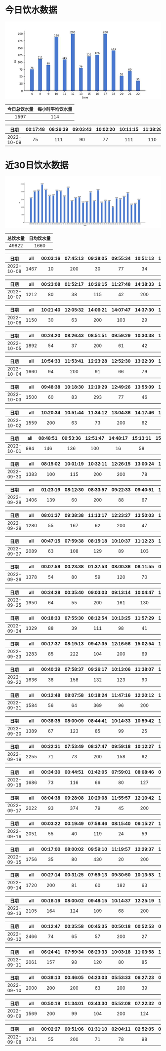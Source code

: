 # 今日饮水数据

<div align=center>
<img src="today.jpg" style="zoom: 100%;" />

| 今日总饮水量 | 每小时平均饮水量 |
| :----: | :----: |
| 1597 | 114 |
</div>

| 日期 | 00:17:48 | 08:29:39 | 09:03:43 | 10:02:20 | 10:11:15 | 11:38:28 | 12:16:26 | 13:12:10 | 15:00:16 | 16:51:04 | 17:17:50 | 18:16:22 | 20:44:25 | 21:30:02 | 22:06:36 |
| :----: | :----: | :----: | :----: | :----: | :----: | :----: | :----: | :----: | :----: | :----: | :----: | :----: | :----: | :----: | :----: |
| 2022-10-09 | 75 | 111 | 90 | 77 | 111 | 110 | 200 | 79 | 121 | 126 | 200 | 141 | 52 | 69 | 35 |

# 近30日饮水数据

<div align=center>
<img src="30.jpg"style="zoom: 100%;" />

| 总饮水量 | 日均饮水量 |
| :----: | :----: |
| 49822 | 1660 |
</div>

| 日期 | all | 00:03:16 | 07:45:13 | 09:38:05 | 09:55:34 | 10:51:13 | 14:46:57 | 17:24:41 | 18:41:27 | 19:41:53 | 21:03:56 | 21:49:10 | 22:08:21 | 22:12:17 | 22:16:39 |
| :----: | :----: | :----: | :----: | :----: | :----: | :----: | :----: | :----: | :----: | :----: | :----: | :----: | :----: | :----: | :----: |
| 2022-10-08 | 1467 | 10 | 200 | 30 | 77 | 34 | 123 | 136 | 500 | 28 | 60 | 46 | 64 | 76 | 83 |

| 日期 | all | 00:23:08 | 01:52:17 | 10:26:15 | 11:27:48 | 14:38:33 | 15:01:42 | 15:32:00 | 16:34:37 | 18:03:05 | 18:33:29 | 18:47:45 | 22:18:42 | 22:57:46 |
| :----: | :----: | :----: | :----: | :----: | :----: | :----: | :----: | :----: | :----: | :----: | :----: | :----: | :----: | :----: |
| 2022-10-07 | 1212 | 80 | 38 | 115 | 42 | 200 | 49 | 96 | 55 | 87 | 56 | 72 | 300 | 22 |

| 日期 | all | 10:21:40 | 12:05:32 | 14:06:21 | 14:07:47 | 14:37:30 | 15:37:29 | 16:08:58 | 16:44:34 | 18:14:31 | 19:06:54 | 19:22:59 | 19:53:20 | 21:28:22 |
| :----: | :----: | :----: | :----: | :----: | :----: | :----: | :----: | :----: | :----: | :----: | :----: | :----: | :----: | :----: |
| 2022-10-06 | 1150 | 30 | 63 | 200 | 103 | 29 | 83 | 34 | 76 | 59 | 200 | 71 | 67 | 135 |

| 日期 | all | 00:24:20 | 08:26:43 | 08:51:51 | 09:59:29 | 10:30:38 | 12:08:56 | 12:38:37 | 14:03:24 | 14:36:20 | 15:07:02 | 15:37:31 | 16:37:26 | 16:40:56 | 17:25:04 | 18:54:55 | 19:24:34 | 19:40:14 | 20:10:37 | 21:30:12 | 22:01:47 | 23:30:15 |
| :----: | :----: | :----: | :----: | :----: | :----: | :----: | :----: | :----: | :----: | :----: | :----: | :----: | :----: | :----: | :----: | :----: | :----: | :----: | :----: | :----: | :----: | :----: |
| 2022-10-05 | 1892 | 54 | 37 | 200 | 61 | 42 | 300 | 126 | 36 | 56 | 58 | 67 | 42 | 98 | 86 | 300 | 73 | 44 | 70 | 25 | 56 | 61 |

| 日期 | all | 10:54:33 | 11:53:41 | 12:23:28 | 12:52:30 | 13:22:39 | 14:28:51 | 14:48:32 | 15:19:04 | 16:40:44 | 20:40:28 | 21:49:11 | 21:59:00 | 22:18:01 | 22:48:31 | 23:48:26 |
| :----: | :----: | :----: | :----: | :----: | :----: | :----: | :----: | :----: | :----: | :----: | :----: | :----: | :----: | :----: | :----: | :----: |
| 2022-10-04 | 1660 | 94 | 200 | 91 | 66 | 79 | 130 | 45 | 98 | 109 | 300 | 29 | 77 | 83 | 162 | 97 |

| 日期 | all | 09:48:38 | 10:18:30 | 12:19:29 | 12:49:26 | 13:55:09 | 14:28:43 | 14:31:23 | 15:14:08 | 16:14:24 | 16:58:51 | 17:27:18 | 17:58:46 | 19:46:06 | 20:51:42 | 21:21:29 | 22:51:36 |
| :----: | :----: | :----: | :----: | :----: | :----: | :----: | :----: | :----: | :----: | :----: | :----: | :----: | :----: | :----: | :----: | :----: | :----: |
| 2022-10-03 | 1500 | 60 | 83 | 293 | 77 | 46 | 49 | 106 | 69 | 96 | 47 | 57 | 100 | 200 | 84 | 80 | 53 |

| 日期 | all | 10:20:34 | 10:51:44 | 11:34:12 | 13:04:36 | 14:17:46 | 14:47:45 | 15:47:43 | 16:22:44 | 17:52:27 | 18:23:21 | 21:33:21 | 21:46:40 | 22:46:27 | 23:12:54 |
| :----: | :----: | :----: | :----: | :----: | :----: | :----: | :----: | :----: | :----: | :----: | :----: | :----: | :----: | :----: | :----: |
| 2022-10-02 | 1559 | 200 | 63 | 73 | 200 | 62 | 134 | 76 | 27 | 87 | 79 | 200 | 97 | 91 | 170 |

| 日期 | all | 08:48:51 | 09:53:36 | 12:51:47 | 14:48:17 | 15:13:11 | 15:54:52 | 16:32:17 | 18:02:29 | 19:57:55 | 20:03:43 | 20:27:31 |
| :----: | :----: | :----: | :----: | :----: | :----: | :----: | :----: | :----: | :----: | :----: | :----: | :----: |
| 2022-10-01 | 984 | 146 | 136 | 100 | 16 | 58 | 46 | 31 | 67 | 200 | 67 | 117 |

| 日期 | all | 08:15:02 | 10:01:19 | 10:32:11 | 12:26:15 | 13:00:24 | 14:58:53 | 16:08:39 | 16:52:52 | 18:27:35 | 21:20:30 | 22:50:21 | 23:59:56 |
| :----: | :----: | :----: | :----: | :----: | :----: | :----: | :----: | :----: | :----: | :----: | :----: | :----: | :----: |
| 2022-09-30 | 1383 | 100 | 115 | 200 | 200 | 78 | 130 | 38 | 58 | 96 | 32 | 300 | 36 |

| 日期 | all | 01:23:19 | 08:12:30 | 08:33:57 | 09:22:33 | 09:40:51 | 12:14:17 | 13:09:20 | 15:01:57 | 15:44:58 | 17:44:36 | 19:14:28 | 20:28:46 | 21:58:59 | 22:31:15 |
| :----: | :----: | :----: | :----: | :----: | :----: | :----: | :----: | :----: | :----: | :----: | :----: | :----: | :----: | :----: | :----: |
| 2022-09-29 | 1406 | 139 | 60 | 200 | 88 | 67 | 200 | 22 | 100 | 55 | 91 | 200 | 38 | 72 | 74 |

| 日期 | all | 08:01:37 | 09:38:38 | 11:13:17 | 12:23:27 | 13:50:03 | 13:54:20 | 17:16:44 | 18:41:45 | 20:41:07 | 21:33:06 | 21:34:19 | 21:57:51 | 23:18:41 | 23:37:08 |
| :----: | :----: | :----: | :----: | :----: | :----: | :----: | :----: | :----: | :----: | :----: | :----: | :----: | :----: | :----: | :----: |
| 2022-09-28 | 1280 | 55 | 167 | 62 | 200 | 47 | 57 | 200 | 67 | 70 | 99 | 11 | 80 | 67 | 98 |

| 日期 | all | 00:47:15 | 07:59:38 | 08:15:18 | 10:10:37 | 11:12:23 | 12:24:19 | 13:01:54 | 15:02:29 | 15:14:06 | 17:20:41 | 19:12:13 | 19:53:09 | 20:28:03 | 20:45:34 | 21:08:15 | 22:08:21 | 23:41:40 |
| :----: | :----: | :----: | :----: | :----: | :----: | :----: | :----: | :----: | :----: | :----: | :----: | :----: | :----: | :----: | :----: | :----: | :----: | :----: |
| 2022-09-27 | 2089 | 63 | 108 | 129 | 89 | 103 | 200 | 88 | 70 | 200 | 200 | 56 | 50 | 58 | 65 | 58 | 500 | 52 |

| 日期 | all | 00:07:59 | 00:23:38 | 01:37:53 | 08:00:36 | 08:11:55 | 09:50:36 | 12:20:22 | 13:00:21 | 14:27:05 | 15:45:59 | 20:53:55 | 20:54:26 | 22:03:47 | 22:23:51 | 22:56:16 |
| :----: | :----: | :----: | :----: | :----: | :----: | :----: | :----: | :----: | :----: | :----: | :----: | :----: | :----: | :----: | :----: | :----: |
| 2022-09-26 | 1378 | 54 | 80 | 59 | 120 | 70 | 72 | 200 | 109 | 78 | 75 | 42 | 200 | 62 | 76 | 81 |

| 日期 | all | 00:24:28 | 00:35:40 | 09:03:03 | 09:13:14 | 10:04:47 | 11:16:56 | 11:45:58 | 11:59:13 | 12:25:05 | 12:36:52 | 12:40:47 | 13:01:22 | 14:06:28 | 14:30:48 | 17:10:59 | 21:56:43 | 22:25:02 | 22:53:04 |
| :----: | :----: | :----: | :----: | :----: | :----: | :----: | :----: | :----: | :----: | :----: | :----: | :----: | :----: | :----: | :----: | :----: | :----: | :----: | :----: |
| 2022-09-25 | 1950 | 64 | 55 | 200 | 161 | 130 | 60 | 60 | 112 | 200 | 72 | 88 | 55 | 108 | 99 | 200 | 90 | 100 | 96 |

| 日期 | all | 00:18:33 | 07:55:30 | 08:12:54 | 10:13:25 | 11:57:29 | 12:19:45 | 13:05:55 | 13:06:47 | 15:00:53 | 17:16:23 | 19:41:17 | 20:51:15 | 22:24:03 | 23:17:35 | 23:57:30 |
| :----: | :----: | :----: | :----: | :----: | :----: | :----: | :----: | :----: | :----: | :----: | :----: | :----: | :----: | :----: | :----: | :----: |
| 2022-09-24 | 1329 | 88 | 39 | 111 | 98 | 41 | 200 | 94 | 55 | 43 | 200 | 42 | 69 | 99 | 112 | 38 |

| 日期 | all | 00:17:37 | 08:19:13 | 09:47:35 | 12:16:56 | 15:02:54 | 15:13:50 | 16:42:12 | 17:17:21 | 19:02:27 | 19:49:14 | 20:36:16 | 21:58:19 | 23:12:00 |
| :----: | :----: | :----: | :----: | :----: | :----: | :----: | :----: | :----: | :----: | :----: | :----: | :----: | :----: | :----: |
| 2022-09-23 | 1283 | 85 | 222 | 104 | 200 | 69 | 47 | 76 | 58 | 200 | 85 | 44 | 33 | 60 |

| 日期 | all | 00:40:39 | 07:58:37 | 09:26:17 | 10:13:06 | 11:38:07 | 12:38:14 | 13:08:08 | 14:39:29 | 15:15:32 | 18:41:34 | 19:46:11 | 20:40:51 | 21:39:43 | 22:11:51 | 23:12:13 |
| :----: | :----: | :----: | :----: | :----: | :----: | :----: | :----: | :----: | :----: | :----: | :----: | :----: | :----: | :----: | :----: | :----: |
| 2022-09-22 | 1636 | 38 | 158 | 132 | 123 | 90 | 200 | 83 | 119 | 80 | 149 | 57 | 62 | 200 | 67 | 78 |

| 日期 | all | 00:12:48 | 08:07:58 | 10:18:24 | 11:47:16 | 12:20:12 | 13:08:40 | 15:12:35 | 16:25:50 | 17:17:40 | 17:32:47 | 20:48:36 | 21:13:24 | 23:50:16 |
| :----: | :----: | :----: | :----: | :----: | :----: | :----: | :----: | :----: | :----: | :----: | :----: | :----: | :----: | :----: |
| 2022-09-21 | 1584 | 56 | 64 | 369 | 96 | 200 | 72 | 66 | 67 | 200 | 55 | 72 | 200 | 67 |

| 日期 | all | 00:38:35 | 08:00:09 | 08:44:41 | 10:14:33 | 10:59:42 | 12:19:33 | 13:16:22 | 15:15:08 | 17:08:19 | 18:58:38 | 20:14:20 | 21:56:01 | 22:56:31 | 23:52:59 |
| :----: | :----: | :----: | :----: | :----: | :----: | :----: | :----: | :----: | :----: | :----: | :----: | :----: | :----: | :----: | :----: |
| 2022-09-20 | 1389 | 67 | 123 | 85 | 99 | 25 | 200 | 55 | 66 | 200 | 55 | 67 | 200 | 73 | 74 |

| 日期 | all | 00:22:31 | 07:53:49 | 08:37:47 | 09:59:18 | 10:12:27 | 11:37:49 | 12:11:18 | 13:02:05 | 13:39:37 | 14:38:13 | 15:11:10 | 17:17:52 | 20:10:14 | 21:37:06 | 22:00:54 | 23:05:59 |
| :----: | :----: | :----: | :----: | :----: | :----: | :----: | :----: | :----: | :----: | :----: | :----: | :----: | :----: | :----: | :----: | :----: | :----: |
| 2022-09-19 | 2255 | 71 | 73 | 200 | 158 | 62 | 58 | 200 | 139 | 49 | 112 | 159 | 200 | 19 | 500 | 200 | 55 |

| 日期 | all | 00:34:30 | 00:44:51 | 01:42:05 | 07:59:01 | 08:08:46 | 09:11:59 | 10:12:16 | 12:18:19 | 13:01:44 | 14:12:12 | 15:13:40 | 17:17:29 | 17:55:21 | 18:25:09 | 19:48:46 | 21:20:49 | 21:58:51 | 23:49:05 |
| :----: | :----: | :----: | :----: | :----: | :----: | :----: | :----: | :----: | :----: | :----: | :----: | :----: | :----: | :----: | :----: | :----: | :----: | :----: | :----: |
| 2022-09-18 | 1686 | 73 | 116 | 66 | 80 | 127 | 11 | 57 | 200 | 80 | 89 | 85 | 200 | 55 | 53 | 108 | 200 | 17 | 69 |

| 日期 | all | 08:04:38 | 09:28:08 | 10:29:08 | 11:55:57 | 12:10:42 | 15:11:57 | 16:57:03 | 17:17:49 | 18:45:44 | 20:43:25 | 21:50:54 | 22:32:30 | 23:05:19 | 23:53:05 | 23:53:20 |
| :----: | :----: | :----: | :----: | :----: | :----: | :----: | :----: | :----: | :----: | :----: | :----: | :----: | :----: | :----: | :----: | :----: |
| 2022-09-17 | 2022 | 93 | 374 | 79 | 45 | 200 | 400 | 66 | 200 | 55 | 99 | 200 | 72 | 59 | 55 | 25 |

| 日期 | all | 00:03:22 | 00:19:49 | 07:58:46 | 08:15:40 | 09:15:27 | 10:09:04 | 11:50:41 | 12:16:37 | 13:04:38 | 13:55:48 | 14:57:42 | 17:16:09 | 18:06:02 | 19:53:39 | 20:38:03 | 21:06:10 | 22:06:21 | 22:43:46 | 23:25:29 | 23:39:35 |
| :----: | :----: | :----: | :----: | :----: | :----: | :----: | :----: | :----: | :----: | :----: | :----: | :----: | :----: | :----: | :----: | :----: | :----: | :----: | :----: | :----: | :----: |
| 2022-09-16 | 2051 | 55 | 40 | 119 | 24 | 59 | 117 | 62 | 200 | 120 | 64 | 70 | 42 | 121 | 500 | 85 | 72 | 77 | 82 | 87 | 55 |

| 日期 | all | 00:17:00 | 08:00:02 | 09:59:10 | 11:19:57 | 12:29:37 | 15:07:37 | 17:18:49 | 18:50:42 | 19:50:46 | 20:20:51 | 20:41:21 | 21:28:17 | 22:48:29 |
| :----: | :----: | :----: | :----: | :----: | :----: | :----: | :----: | :----: | :----: | :----: | :----: | :----: | :----: | :----: |
| 2022-09-15 | 1756 | 35 | 80 | 430 | 20 | 200 | 300 | 200 | 121 | 56 | 61 | 29 | 200 | 24 |

| 日期 | all | 00:27:14 | 00:31:25 | 07:59:13 | 09:30:50 | 10:13:53 | 11:26:55 | 12:19:55 | 13:27:38 | 14:30:08 | 15:34:29 | 16:27:53 | 17:27:11 | 18:51:42 | 20:00:20 | 20:56:32 | 22:03:40 | 22:29:39 | 23:48:34 |
| :----: | :----: | :----: | :----: | :----: | :----: | :----: | :----: | :----: | :----: | :----: | :----: | :----: | :----: | :----: | :----: | :----: | :----: | :----: | :----: |
| 2022-09-14 | 1720 | 200 | 81 | 60 | 182 | 63 | 72 | 200 | 68 | 57 | 15 | 30 | 200 | 62 | 21 | 58 | 200 | 59 | 92 |

| 日期 | all | 00:16:19 | 08:00:02 | 09:48:15 | 10:14:37 | 12:25:19 | 13:07:58 | 14:22:45 | 15:02:36 | 15:41:18 | 16:36:37 | 17:22:24 | 19:00:13 | 19:41:45 | 20:17:45 | 20:41:44 | 22:41:23 | 23:27:27 | 23:38:21 |
| :----: | :----: | :----: | :----: | :----: | :----: | :----: | :----: | :----: | :----: | :----: | :----: | :----: | :----: | :----: | :----: | :----: | :----: | :----: | :----: |
| 2022-09-13 | 2105 | 164 | 124 | 109 | 68 | 200 | 52 | 77 | 59 | 95 | 33 | 200 | 51 | 61 | 72 | 31 | 600 | 48 | 61 |

| 日期 | all | 00:12:47 | 00:35:58 | 00:45:35 | 00:50:18 | 00:52:53 | 08:00:04 | 08:48:48 | 08:50:19 | 09:21:54 | 10:14:32 | 12:20:51 | 12:54:19 | 15:01:12 | 17:16:55 | 17:47:37 | 19:05:16 | 19:45:30 | 20:16:40 | 20:49:24 | 21:32:16 | 22:14:49 | 22:53:41 | 23:03:54 | 23:36:46 |
| :----: | :----: | :----: | :----: | :----: | :----: | :----: | :----: | :----: | :----: | :----: | :----: | :----: | :----: | :----: | :----: | :----: | :----: | :----: | :----: | :----: | :----: | :----: | :----: | :----: | :----: |
| 2022-09-12 | 2466 | 74 | 65 | 57 | 200 | 27 | 81 | 60 | 45 | 31 | 78 | 200 | 91 | 203 | 200 | 300 | 72 | 88 | 90 | 50 | 62 | 38 | 79 | 75 | 200 |

| 日期 | all | 06:24:41 | 07:59:34 | 08:23:33 | 10:03:18 | 11:03:58 | 12:33:12 | 17:17:58 | 21:19:05 | 21:56:31 | 22:29:50 | 22:46:32 | 22:56:45 | 23:26:45 |
| :----: | :----: | :----: | :----: | :----: | :----: | :----: | :----: | :----: | :----: | :----: | :----: | :----: | :----: | :----: |
| 2022-09-11 | 2061 | 157 | 98 | 120 | 80 | 85 | 200 | 400 | 500 | 99 | 118 | 57 | 83 | 64 |

| 日期 | all | 00:38:13 | 00:46:05 | 04:23:03 | 05:53:33 | 06:27:23 | 06:57:39 | 07:34:03 | 12:52:25 | 14:41:06 | 15:01:20 | 15:34:13 | 16:35:07 | 17:57:42 | 18:29:57 | 18:44:45 | 20:17:09 | 22:14:11 | 22:34:49 |
| :----: | :----: | :----: | :----: | :----: | :----: | :----: | :----: | :----: | :----: | :----: | :----: | :----: | :----: | :----: | :----: | :----: | :----: | :----: | :----: |
| 2022-09-10 | 2000 | 200 | 200 | 63 | 200 | 39 | 88 | 71 | 81 | 57 | 64 | 78 | 71 | 31 | 45 | 72 | 200 | 400 | 40 |

| 日期 | all | 00:50:19 | 01:34:01 | 03:43:30 | 05:52:08 | 07:22:32 | 08:12:42 | 16:05:40 | 18:32:47 | 18:50:55 | 19:17:52 | 19:48:05 | 20:08:48 | 20:31:17 | 20:44:02 | 23:37:40 |
| :----: | :----: | :----: | :----: | :----: | :----: | :----: | :----: | :----: | :----: | :----: | :----: | :----: | :----: | :----: | :----: | :----: |
| 2022-09-09 | 1569 | 200 | 99 | 104 | 200 | 124 | 33 | 40 | 150 | 20 | 74 | 80 | 61 | 16 | 68 | 300 |

| 日期 | all | 00:02:27 | 00:51:06 | 01:31:10 | 02:04:11 | 02:52:05 | 03:28:48 | 06:06:58 | 07:37:04 | 08:13:06 | 16:19:04 | 16:29:06 | 16:58:48 | 17:31:41 | 18:09:05 | 18:45:50 | 19:13:30 | 20:30:44 | 22:03:46 | 23:16:32 |
| :----: | :----: | :----: | :----: | :----: | :----: | :----: | :----: | :----: | :----: | :----: | :----: | :----: | :----: | :----: | :----: | :----: | :----: | :----: | :----: | :----: |
| 2022-09-08 | 1731 | 55 | 200 | 71 | 78 | 98 | 58 | 400 | 34 | 83 | 55 | 72 | 66 | 47 | 88 | 69 | 53 | 93 | 62 | 49 |

